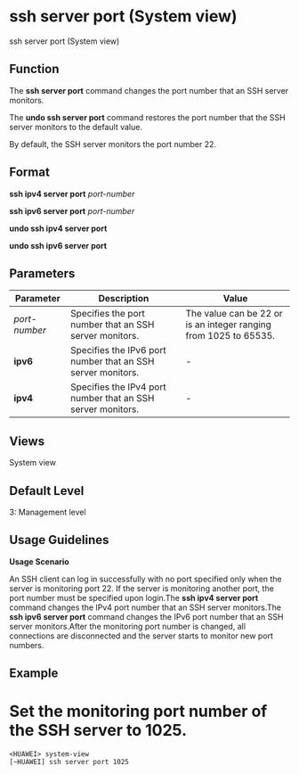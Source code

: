 ssh server port (System view)
=============================

ssh server port (System view)

Function
--------



The **ssh server port** command changes the port number that an SSH server monitors.

The **undo ssh server port** command restores the port number that the SSH server monitors to the default value.



By default, the SSH server monitors the port number 22.


Format
------

**ssh ipv4 server port** *port-number*

**ssh ipv6 server port** *port-number*

**undo ssh ipv4 server port**

**undo ssh ipv6 server port**


Parameters
----------

| Parameter | Description | Value |
| --- | --- | --- |
| *port-number* | Specifies the port number that an SSH server monitors. | The value can be 22 or is an integer ranging from 1025 to 65535. |
| **ipv6** | Specifies the IPv6 port number that an SSH server monitors. | - |
| **ipv4** | Specifies the IPv4 port number that an SSH server monitors. | - |



Views
-----

System view


Default Level
-------------

3: Management level


Usage Guidelines
----------------

**Usage Scenario**



An SSH client can log in successfully with no port specified only when the server is monitoring port 22. If the server is monitoring another port, the port number must be specified upon login.The **ssh ipv4 server port** command changes the IPv4 port number that an SSH server monitors.The **ssh ipv6 server port** command changes the IPv6 port number that an SSH server monitors.After the monitoring port number is changed, all connections are disconnected and the server starts to monitor new port numbers.




Example
-------

# Set the monitoring port number of the SSH server to 1025.
```
<HUAWEI> system-view
[~HUAWEI] ssh server port 1025

```